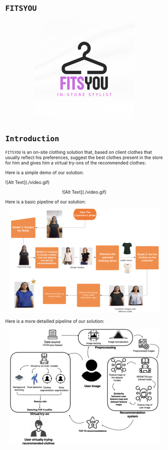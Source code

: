# `FITSYOU`

<p align="center">
    <img src='./LOGO.jpeg' width=320>
</p>

# `Introduction`

`FITSYOU` is an on-site clothing solution that, based on client clothes that usually reflect his preferences, suggest the best clothes present in the store for him and gives him a virtual try-ons of the recommended clothes:

Here is a simple demo of our solution:
<p>
![Alt Text](./video.gif)
</p lign="center">

<div style="text-align:center">
    ![Alt Text](./video.gif)
</div>

Here is a basic pipeline of our solution:
 <p align="center">
    <img src='./pipeline.png' width=480>
</p>

Here is a more detailled pipeline of our solution:
<p align="center">
    <img src='./detailled_pipeline.png' width=480>
</p>
